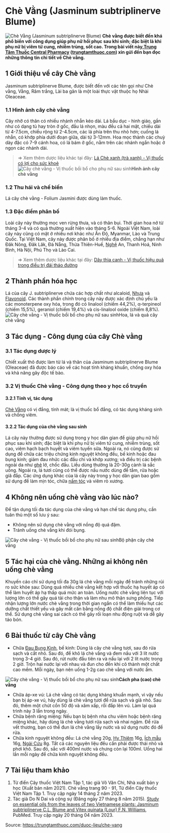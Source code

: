 # Chè Vằng (Jasminum subtriplinerve Blume)

![Chè Vằng \(Jasminum subtriplinerve Blume\)](https://trungtamthuoc.com/images/others/cay-che-vang-4-6880.jpg)
**Chè vằng được biết đến khá phổ biến với công dụng giúp phụ nữ hồi phục sau khi sinh; đặc biệt là khi phụ nữ bị viêm tử cung, nhiễm trùng, sốt cao. Trong bài viết này,[Trung Tâm Thuốc Central Pharmacy](https://trungtamthuoc.com/ "Trung Tâm Thuốc Central Pharmacy") ([trungtamthuoc.com](https://trungtamthuoc.com/ "trungtamthuoc.com")) xin gửi đến bạn đọc những thông tin chi tiết về Chè vằng.**
##  1 Giới thiệu về cây Chè vằng
Jasminum subtriplinerve Blume, được biết đến với các tên gọi như Chè vằng, Vằng, Râm trắng, Lài ba gân là một loài thực vật thuộc họ Nhài Oleaceae.
### 1.1 Hình ảnh cây chè vằng
Cây nhỡ có thân có nhiều nhánh nhẵn kéo dài. Lá bầu dục - hình giáo, gần như có dạng tù hay tròn ở gốc, đầu lá nhọn, màu đều cả hai mặt, chiều dài từ 4-7.5cm, chiều rộng từ 2-4.5cm, các lá phía trên thu nhỏ hơn; cuống lá nhẵn, có khớp phía dưới đoạn giữa, dài từ 3-12mm. Hoa mọc thành các chuỳ dày đặc có 7-9 cánh hoa, có lá bám ở gốc, nằm trên các nhánh ngắn hoặc ở ngọn các nhánh dài.
> ⇒ Xem thêm dược liệu khác tại đây: [Lá Chè xanh (trà xanh) - Vị thuốc có lợi cho sức khoẻ](https://trungtamthuoc.com/duoc-lieu/che-xanh)
![Cây chè vằng - Vị thuốc bồi bổ cho phụ nữ sau sinh](https://trungtamthuoc.com/images/item/cay-che-vang-3.jpg)**Hình ảnh cây chè vằng**
### 1.2 Thu hái và chế biến
Lá cây chè vằng - Folium Jasmini được dùng làm thuốc. 
### 1.3 Đặc điểm phân bố
Loài cây này thường mọc ven rừng thưa, và có thân bụi. Thời gian hoa nở từ tháng 3-4 và có quả thường xuất hiện vào tháng 5-6.
Ngoài Việt Nam, loài cây này cũng có mặt ở nhiều nơi khác như Ấn Độ, Myanmar, Lào và Trung Quốc. Tại Việt Nam, cây này được phân bố ở nhiều địa điểm, chẳng hạn như Đăk Nông, Đăk Lăk, Đà Nẵng, Thừa Thiên-Huế, [Nghệ](https://trungtamthuoc.com/hoat-chat/nghe "Nghệ") An, Thanh Hoá, Ninh Bình, Hà Nội, Phú Thọ và Lào Cai.
> ⇒ Xem thêm dược liệu khác tại đây: [Dây thìa canh - Vị thuốc hiệu quả trong điều trị đái tháo đường](https://trungtamthuoc.com/duoc-lieu/day-thia-canh-32)
##  2 Thành phần hóa học
Lá của cây J. subtriplinerve chứa các hợp chất như alcaloid, [Nhựa](https://trungtamthuoc.com/hoat-chat/nhua "Nhựa") và [Flavonoid](https://trungtamthuoc.com/hoat-chat/flavonoid "Flavonoid"). Các thành phần chính trong cây này được xác định chủ yếu là các monoterpene oxy hóa, trong đó có linalool (chiếm 44,2%), α-terpineol (chiếm 15,5%), geraniol (chiếm 19,4%) và cis-linalool oxide (chiếm 8,8%).
![Cây chè vằng - Vị thuốc bồi bổ cho phụ nữ sau sinh](https://trungtamthuoc.com/images/item/cay-che-vang-1.jpg)Hoa, lá và quả cây chè vằng
##  3 Tác dụng - Công dụng của cây Chè vằng
### 3.1 Tác dụng dược lý 
Chiết xuất thô được làm từ lá và thân của Jasminum subtriplinerve Blume (Oleaceae) đã được báo cáo về các hoạt tính kháng khuẩn, chống oxy hóa và khả năng gây độc tế bào. 
### 3.2 Vị thuốc Chè vằng - Công dụng theo y học cổ truyền
#### 3.2.1 Tính vị, tác dụng
[Chè Vằng](https://trungtamthuoc.com/hoat-chat/che-vang "Chè Vằng") có vị đắng, tính mát; là vị thuốc bổ đắng, có tác dụng kháng sinh và chống viêm. 
#### 3.2.2 Tác dụng của chè vằng sau sinh
Lá cây này thường được sử dụng trong y học dân gian để giúp phụ nữ hồi phục sau khi sinh; đặc biệt là khi phụ nữ bị viêm tử cung, nhiễm trùng, sốt cao, viêm hạch bạch huyết và viêm tuyến sữa. Ngoài ra, nó cũng được sử dụng để chữa các triệu chứng kinh nguyệt không đều, bế kinh hoặc đau bụng kinh; giảm đau nhức các đầu chi và khớp xương; và điều trị các bệnh ngoài da như [ghẻ](https://trungtamthuoc.com/bai-viet/benh-ghe "ghẻ") lở, chốc đầu. Liều dùng thường là 20-30g cành lá sắc uống. Ngoài ra, lá tươi cũng có thể được nấu nước dùng để tắm, rửa hoặc giã đắp.
Các ứng dụng khác của lá cây này trong y học dân gian bao gồm sử dụng để làm mịn tóc, chữa [nấm tóc](https://trungtamthuoc.com/bai-viet/nam-toc "nấm tóc") và viêm rò xương.
##  4 Không nên uống chè vằng vào lúc nào?
Để tận dụng tối đa tác dụng của chè vằng và hạn chế tác dụng phụ, cần tuân thủ một số lưu ý sau:
  * Không nên sử dụng chè vằng với nồng độ quá đậm.
  * Tránh uống chè vằng khi đói bụng.


![Cây chè vằng - Vị thuốc bồi bổ cho phụ nữ sau sinh](https://trungtamthuoc.com/images/item/cay-che-vang-5.jpg)Bộ phận cây chè vằng
##  5 Tác hại của chè vằng. Những ai không nên uống chè vằng
Khuyến cáo chỉ sử dụng tối đa 30g lá chè vằng mỗi ngày để tránh những rủi ro sức khỏe sau:
Dùng quá nhiều chè vằng kết hợp với thuốc hạ huyết áp có thể làm huyết áp hạ thấp quá mức an toàn.
Uống nước chè vằng liên tục với lượng lớn có thể gây quá tải cho thận và làm nhu mô thận sưng phồng.
Tiếp nhận lượng lớn nước chè vằng trong thời gian ngắn có thể làm thiếu hụt các dưỡng chất thiết yếu và gây mất cân bằng nồng độ chất điện giải trong cơ thể.
Sử dụng chè vằng sai cách có thể gây rối loạn nhu động ruột và dễ gây táo bón.
##  6 Bài thuốc từ cây Chè vằng
  * Chữa [Đau Bụng Kinh](https://trungtamthuoc.com/bai-viet/cach-dau-bung-kinh-va-phong-tranh-dau-bung-kinh "Đau Bụng Kinh"), bế kinh: Dùng lá cây chè vằng tươi, sau đó rửa sạch và cắt nhỏ. Sau đó, để khô lá chè vằng và đem nấu với 3 lít nước trong 3-4 giờ. Sau đó, rút nước đầu tiên ra và nấu lại với 2 lít nước trong 2 giờ. Trộn hai nước lại với nhau và đun cho đến khi cô thành một chất cao mềm. Mỗi ngày, bạn nên uống 1-2g cao chè vằng với nước ấm.


![Cây chè vằng - Vị thuốc bồi bổ cho phụ nữ sau sinh](https://trungtamthuoc.com/images/item/cay-che-vang-2.jpg)**Cách pha (cao) chè vằng**
  * Chữa áp-xe vú: Lá chè vằng có tác dụng kháng khuẩn mạnh, vì vậy nếu bạn bị áp-xe vú, hãy dùng lá chè vằng tươi để rửa sạch và giã nhỏ. Sau đó, thêm một chút cồn 50 độ và xâm xấp, rồi đắp lên vú. Làm lại quá trình này 3 lần trong ngày.
  * Chữa bệnh răng miệng: Nếu bạn bị bệnh nha chu viêm hoặc bệnh răng miệng khác, hãy dùng lá chè vằng tươi rửa sạch và nhai ngậm. Để rửa vết thương, bạn có thể đun lá chè vằng lấy nước và sử dụng nước đó để rửa.
  * Chữa kinh nguyệt không đều: Lá chè vằng 20g, [Hy Thiêm](https://trungtamthuoc.com/hoat-chat/hy-thiem "Hy Thiêm") 16g, [Ích mẫu](https://trungtamthuoc.com/hoat-chat/ich-mau "Ích mẫu") 16g, [Ngải Cứu](https://trungtamthuoc.com/hoat-chat/ngai-cuu "Ngải Cứu") 8g. Tất cả các nguyên liệu đều cần phải được thái nhỏ và phơi khô. Sau đó, sắc với 400ml nước và chưng còn lại 100ml. Uống hai lần mỗi ngày để chữa kinh nguyệt không đều.


##  7 Tài liệu tham khảo
  1. Từ điển Cây thuốc Việt Nam Tập 1, tác giả Võ Văn Chi, Nhà xuất bản y học (Xuất bản năm 2021). Chè vằng trang 90 - 91, Từ điển Cây thuốc Việt Nam Tập 1. Truy cập ngày 14 tháng 2 năm 2023.
  2. Tác giả Do N Dai và cộng sự (Đăng ngày 27 tháng 8 năm 2015). [Study on essential oils from the leaves of two Vietnamese plants: Jasminum subtriplinerve C.L. Blume and Vitex quinata (Lour) F.N. Williams](https://pubmed.ncbi.nlm.nih.gov/26313766/), PubMed. Truy cập ngày 20 tháng 04 năm 2023.




Source: https://trungtamthuoc.com/duoc-lieu/che-vang